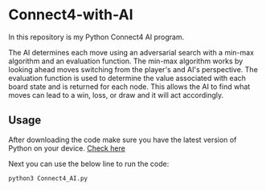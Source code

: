 # Connect4-with-AI

In this repository is my Python Connect4 AI program.

The AI determines each move using an adversarial search with a min-max algorithm and an evaluation function. The min-max algorithm works by looking ahead moves switching from the player's and AI's perspective. The evaluation function is used to determine the value associated with each board state and is returned for each node. This allows the AI to find what moves can lead to a win, loss, or draw and it will act accordingly. 


## Usage
After downloading the code make sure you have the latest version of Python on your device. [Check here](https://www.python.org/downloads/) 

Next you can use the below line to run the code:
```
python3 Connect4_AI.py
```
